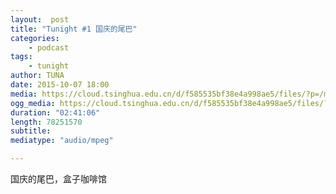 ```yaml
---
layout:  post
title: "Tunight #1 国庆的尾巴"
categories:
    - podcast
tags:
    - tunight
author: TUNA
date: 2015-10-07 18:00
media: https://cloud.tsinghua.edu.cn/d/f585535bf38e4a998ae5/files/?p=/m4a/2015-10-07-nationalday.m4a&amp;dl=1
ogg_media: https://cloud.tsinghua.edu.cn/d/f585535bf38e4a998ae5/files/?p=/ogg/2015-10-07-nationalday.ogg&amp;dl=1
duration: "02:41:06"
length: 78251570
subtitle: 
mediatype: "audio/mpeg"

---
```


国庆的尾巴，盒子咖啡馆
